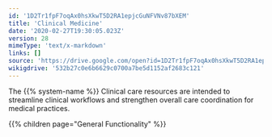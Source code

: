 ```yaml
---
id: '1D2Tr1fpF7oqAx0hsXkwT5D2RA1epjcGuNFVNv87bXEM'
title: 'Clinical Medicine'
date: '2020-02-27T19:30:05.023Z'
version: 28
mimeType: 'text/x-markdown'
links: []
source: 'https://drive.google.com/open?id=1D2Tr1fpF7oqAx0hsXkwT5D2RA1epjcGuNFVNv87bXEM'
wikigdrive: '532b27c0e6b6629c0700a7be5d1152af2683c121'
---
```





The {{% system-name %}} Clinical care resources are intended to streamline clinical workflows and strengthen overall care coordination for medical practices.



{{% children page="General Functionality" %}}




